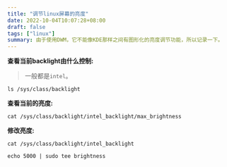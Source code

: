 ```yaml
---
title: "调节linux屏幕的亮度"
date: 2022-10-04T10:07:28+08:00
draft: false
tags: ["linux"]
summary: 由于使用DWM，它不能像KDE那样之间有图形化的亮度调节功能，所以记录一下。
---
```


**查看当前backlight由什么控制:**

> 一般都是`intel`。

```shell
ls /sys/class/backlight
```

**查看当前的亮度:**

```shell
cat /sys/class/backlight/intel_backlight/max_brightness
```

**修改亮度:**

```shell
cat /sys/class/backlight/intel_backlight

echo 5000 | sudo tee brightness
```
